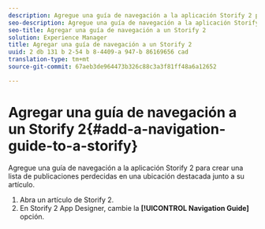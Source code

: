 ```yaml
---
description: Agregue una guía de navegación a la aplicación Storify 2 para crear una lista de publicaciones perdecidas en una ubicación destacada junto a su artículo.
seo-description: Agregue una guía de navegación a la aplicación Storify 2 para crear una lista de publicaciones perdecidas en una ubicación destacada junto a su artículo.
seo-title: Agregar una guía de navegación a un Storify 2
solution: Experience Manager
title: Agregar una guía de navegación a un Storify 2
uuid: 2 db 131 b 2-54 b 8-4409-a 947-b 86169656 cad
translation-type: tm+mt
source-git-commit: 67aeb3de964473b326c88c3a3f81ff48a6a12652

---
```



# Agregar una guía de navegación a un Storify 2{#add-a-navigation-guide-to-a-storify}

Agregue una guía de navegación a la aplicación Storify 2 para crear una lista de publicaciones perdecidas en una ubicación destacada junto a su artículo.

1. Abra un artículo de Storify 2.
1. En Storify 2 App Designer, cambie la **[!UICONTROL Navigation Guide]** opción.
